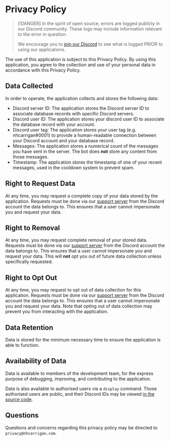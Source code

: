 # Privacy Policy

> [!DANGER]
> In the spirit of open source, errors are logged publicly in our Discord community. These logs may include information relevant to the error in question.
>
> We encourage you to [join our Discord](https://chat.nhcarrigan.com) to see what is logged PRIOR to using our applications.

The use of this application is subject to this Privacy Policy. By using this application, you agree to the collection and use of your personal data in accordance with this Privacy Policy.

## Data Collected

In order to operate, the application collects and stores the following data:

- Discord server ID: The application stores the Discord server ID to associate database records with specific Discord servers.
- Discord user ID: The application stores your discord user ID to associate the database record with your account.
- Discord user tag: The application stores your user tag (e.g. nhcarrigan#0001) to provide a human-readable connection between your Discord account and your database record.
- Messages: The application stores a numerical count of the messages you have sent in the server. The bot does **not** store any content from those messages.
- Timestamp: The application stores the timestamp of one of your recent messages, used in the cooldown system to prevent spam.

## Right to Request Data

At any time, you may request a complete copy of your data stored by the application. Requests must be done via our [support server](https://chat.nhcarrigan.com) from the Discord account the data belongs to. This ensures that a user cannot impersonate you and request your data.

## Right to Removal

At any time, you may request complete removal of your stored data. Requests must be done via our [support server](https://chat.nhcarrigan.com) from the Discord account the data belongs to. This ensures that a user cannot impersonate you and request your data. This will **not** opt you out of future data collection unless specifically requested.

## Right to Opt Out

At any time, you may request to opt out of data collection for this application. Requests must be done via our [support server](https://chat.nhcarrigan.com) from the Discord account the data belongs to. This ensures that a user cannot impersonate you and request your data. Note that opting out of data collection may prevent you from interacting with the application.

## Data Retention

Data is stored for the minimum necessary time to ensure the application is able to function.

## Availability of Data

Data is available to members of the development team, for the express purpose of debugging, improving, and contributing to the application.

Data is also available to authorised users via a `display` command. Those authorised users are public, and their Discord IDs may be viewed [in the source code](https://github.com/nhcarrigan/discord-message-counter/blob/main/src/config/AuthorisedManagers.ts).

## Questions

Questions and concerns regarding this privacy policy may be directed to `privacy@nhcarrigan.com`.
